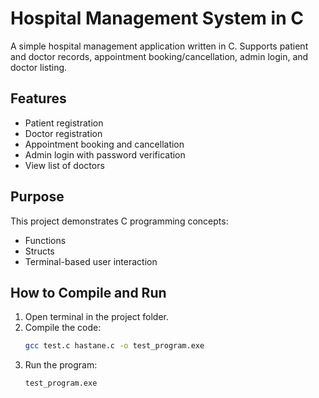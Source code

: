 # Hospital Management System in C

A simple hospital management application written in C. Supports patient and doctor records, appointment booking/cancellation, admin login, and doctor listing.

## Features
- Patient registration
- Doctor registration
- Appointment booking and cancellation
- Admin login with password verification
- View list of doctors

## Purpose
This project demonstrates C programming concepts:
- Functions
- Structs
- Terminal-based user interaction

## How to Compile and Run
1. Open terminal in the project folder.
2. Compile the code:
   ```bash
   gcc test.c hastane.c -o test_program.exe
3. Run the program:
   ```bash
   test_program.exe

